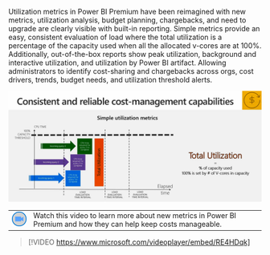 Utilization metrics in Power BI Premium have been reimagined with new metrics, utilization analysis, budget planning, chargebacks, and need to upgrade are clearly visible with built-in reporting.  Simple metrics provide an easy, consistent evaluation of load where the total utilization is a percentage of the capacity used when all the allocated v-cores are at 100%.  Additionally, out-of-the-box reports show peak utilization, background and interactive utilization, and utilization by Power BI artifact.  Allowing administrators to identify cost-sharing and chargebacks across orgs, cost drivers, trends, budget needs, and utilization threshold alerts.


![Visual describing the total utilization metric.](../media/3-cost-management-capabilities.png)

|||
| :--- | :--- |
| ![Icon indicating play video](../media/video-icon.png)| Watch this video to learn more about new metrics in Power BI Premium and how they can help keep costs manageable.|

>[!VIDEO https://www.microsoft.com/videoplayer/embed/RE4HDqk]

